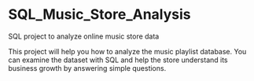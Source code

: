 # SQL_Music_Store_Analysis
SQL project to analyze online music store data

This project will help you how to analyze the music playlist database. You can examine the dataset with SQL and help the store understand its business growth by answering simple questions.
